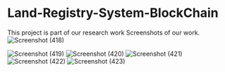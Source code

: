 # Land-Registry-System-BlockChain
This project is part of our research work
Screenshots of our work.
![Screenshot (418)](https://github.com/angad-singhh/Land-Registry-System-BlockChain/assets/108326021/73b3466b-0285-4ac8-881a-efd4324c2020)

![Screenshot (419)](https://github.com/angad-singhh/Land-Registry-System-BlockChain/assets/108326021/68fccec8-7b64-4abe-b532-5d5deb659d92)
![Screenshot (420)](https://github.com/angad-singhh/Land-Registry-System-BlockChain/assets/108326021/b53ea09f-dd1c-4924-a119-129d93ef9817)
![Screenshot (421)](https://github.com/angad-singhh/Land-Registry-System-BlockChain/assets/108326021/dd18d9bf-d80c-4f71-9518-dcecb761b39a)
![Screenshot (422)](https://github.com/angad-singhh/Land-Registry-System-BlockChain/assets/108326021/1fd3dac4-5876-4785-9d20-f13f9f447f04)
![Screenshot (423)](https://github.com/angad-singhh/Land-Registry-System-BlockChain/assets/108326021/2dd25c6d-564b-41fe-af92-96b0cf045349)
